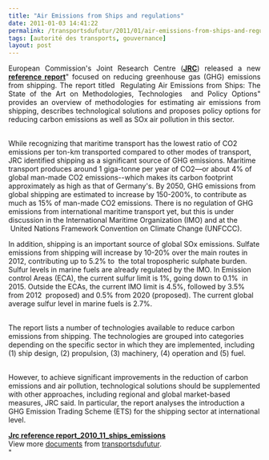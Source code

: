 ```yaml
---
title: "Air Emissions from Ships and regulations"
date: 2011-01-03 14:41:22
permalink: /transportsdufutur/2011/01/air-emissions-from-ships-and-regulations.html
tags: [autorité des transports, gouvernance]
layout: post
---
```


<p style="text-align: justify">European Commission's Joint Research Centre (<strong><a href="http://www.google.fr/url?sa=t&source=web&cd=1&ved=0CB4QFjAA&url=http%3A%2F%2Fec.europa.eu%2Fdgs%2Fjrc%2Fredirect.cfm%3Foriginal%3D%2F&ei=dtAhTYCrEcmb8QPQ8uTqBQ&usg=AFQjCNFCHPpfErhB4HARGzrPQ1c3I8pPYw&sig2=WjZCIVxSvywvSVjztrvoMA" target="_blank">JRC</a></strong>) released a new <strong><a href=""http://ec.europa.eu/dgs/jrc/downloads/jrc_reference_report_2010_11_ships_emissions.pdf"" target=""_blank"">reference report</a></strong>" focused on reducing greenhouse gas (GHG) emissions from shipping. The report titled  Regulating Air Emissions from Ships: The State of the Art on Methodologies, Technologies  and Policy Options" provides an overview of methodologies for estimating air emissions from shipping, describes technological solutions and proposes policy options for reducing carbon emissions as well as SOx air pollution in this sector.</p> <p style=""text-align: justify""><br />While recognizing that maritime transport has the lowest ratio of CO2 emissions per ton-km transported compared to other modes of transport, JRC identified shipping as a significant source of GHG emissions. Maritime transport produces around 1 giga-tonne per year of CO2—or about 4% of global man-made CO2 emissions--which makes its carbon footprint approximately as high as that of Germany's. By 2050, GHG emissions from global shipping are estimated to increase by 150-200%, to contribute as much as 15% of man-made CO2 emissions. There is no regulation of GHG emissions from international maritime transport yet, but this is under discussion in the International Maritime Organization (IMO) and at the  United Nations Framework Convention on Climate Change (UNFCCC). </p>  <!--more-->   <p style=""text-align: justify"">In addition, shipping is an important source of global SOx emissions. Sulfate emissions from shipping will increase by 10-20% over the main routes in 2012, contributing up to 5.2% to  the total tropospheric sulphate burden. Sulfur levels in marine fuels are already regulated by the IMO. In Emission control Areas (ECA), the current sulfur limit is 1%, going down to 0.1%  in 2015. Outside the ECAs, the current IMO limit is 4.5%, followed by 3.5% from 2012  proposed) and 0.5% from 2020 (proposed). The current global average sulfur level in marine fuels is 2.7%.</p> <p style=""text-align: justify""><br />The report lists a number of technologies available to reduce carbon emissions from shipping. The technologies are grouped into categories depending on the specific sector in which they are implemented, including (1) ship design, (2) propulsion, (3) machinery, (4) operation and (5) fuel.</p> <p style=""text-align: justify""><br />However, to achieve significant improvements in the reduction of carbon emissions and air pollution, technological solutions should be supplemented with other approaches, including regional and global market-based measures, JRC said. In particular, the report analyses the introduction a GHG Emission Trading Scheme (ETS) for the shipping sector at international level.</p> <div id=""__ss_6435227"" style=""width: 477px""><strong style=""margin: 12px 0 4px""><a href=""http://www.slideshare.net/transportsdufutur/jrc-reference-report201011shipsemissions"" title=""Jrc reference report_2010_11_ships_emissions"">Jrc reference report_2010_11_ships_emissions</a></strong>        <div style=""padding: 5px 0 12px"">View more <a href=""http://www.slideshare.net/"">documents</a> from <a href=""http://www.slideshare.net/transportsdufutur"">transportsdufutur</a>.</div> </div>"
